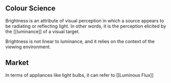## Colour Science
Brightness is an attribute of visual perception in which a source appears to be radiating or reflecting light. In other words, it is the perception elicited by the [[luminance]] of a visual target.

Brightness is not linear to luminance, and it relies on the context of the viewing environment.

## Market
In terms of appliances like light bulbs, it can refer to [[Luminous Flux]]